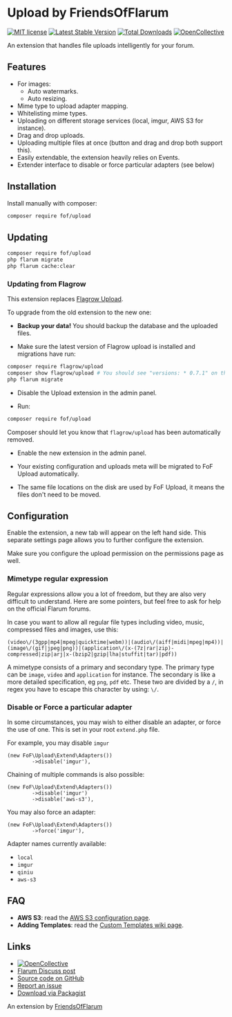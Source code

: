# Upload by FriendsOfFlarum

[![MIT license](https://img.shields.io/badge/license-MIT-blue.svg)](https://github.com/FriendsOfFlarum/upload/blob/master/LICENSE.md) [![Latest Stable Version](https://img.shields.io/packagist/v/fof/upload.svg)](https://packagist.org/packages/fof/upload) [![Total Downloads](https://img.shields.io/packagist/dt/fof/upload.svg)](https://packagist.org/packages/fof/upload) [![OpenCollective](https://img.shields.io/badge/opencollective-fof-blue.svg)](https://opencollective.com/fof/donate)

An extension that handles file uploads intelligently for your forum.

## Features

- For images:
  - Auto watermarks.
  - Auto resizing.
- Mime type to upload adapter mapping.
- Whitelisting mime types.
- Uploading on different storage services (local, imgur, AWS S3 for instance).
- Drag and drop uploads.
- Uploading multiple files at once (button and drag and drop both support this).
- Easily extendable, the extension heavily relies on Events.
- Extender interface to disable or force particular adapters (see below)

## Installation

Install manually with composer:

```sh
composer require fof/upload
```

## Updating

```sh
composer require fof/upload
php flarum migrate
php flarum cache:clear
```

### Updating from Flagrow

This extension replaces [Flagrow Upload](https://packagist.org/packages/flagrow/upload).

To upgrade from the old extension to the new one:

- **Backup your data!** You should backup the database and the uploaded files.

- Make sure the latest version of Flagrow upload is installed and migrations have run:

```sh
composer require flagrow/upload
composer show flagrow/upload # You should see "versions: * 0.7.1" on the 4th line of output
php flarum migrate
```

- Disable the Upload extension in the admin panel.

- Run:

```sh
composer require fof/upload
```

Composer should let you know that `flagrow/upload` has been automatically removed.

- Enable the new extension in the admin panel.

- Your existing configuration and uploads meta will be migrated to FoF Upload automatically.

- The same file locations on the disk are used by FoF Upload, it means the files don't need to be moved.

## Configuration

Enable the extension, a new tab will appear on the left hand side. This separate settings page allows you to further configure the extension.

Make sure you configure the upload permission on the permissions page as well.

### Mimetype regular expression

Regular expressions allow you a lot of freedom, but they are also very difficult to understand. Here are some pointers, but feel free to ask
for help on the official Flarum forums.

In case you want to allow all regular file types including video, music, compressed files and images, use this:

```text
(video\/(3gpp|mp4|mpeg|quicktime|webm))|(audio\/(aiff|midi|mpeg|mp4))|(image\/(gif|jpeg|png))|(application\/(x-(7z|rar|zip)-compressed|zip|arj|x-(bzip2|gzip|lha|stuffit|tar)|pdf))
```

A mimetype consists of a primary and secondary type. The primary type can be `image`, `video` and `application` for instance.
The secondary is like a more detailed specification, eg `png`, `pdf` etc. These two are divided by a `/`, in regex you have to escape this character by using: `\/`.


### Disable or Force a particular adapter

In some circumstances, you may wish to either disable an adapter, or force the use of one. This is set in your root `extend.php` file.

For example, you may disable `imgur`
```
(new FoF\Upload\Extend\Adapters())
        ->disable('imgur'),
```

Chaining of multiple commands is also possible:
```
(new FoF\Upload\Extend\Adapters())
        ->disable('imgur')
        ->disable('aws-s3'),
```

You may also force an adapter:
```
(new FoF\Upload\Extend\Adapters())
        ->force('imgur'),
```

Adapter names currently available:
- `local`
- `imgur`
- `qiniu`
- `aws-s3`

## FAQ

-  __AWS S3__: read the [AWS S3 configuration page](https://github.com/FriendsOfFlarum/upload/wiki/aws-s3).
-  __Adding Templates__: read the [Custom Templates wiki page](https://github.com/FriendsOfFlarum/upload/wiki/Custom-Templates).

## Links

- [![OpenCollective](https://img.shields.io/badge/donate-friendsofflarum-44AEE5?style=for-the-badge&logo=open-collective)](https://opencollective.com/fof/donate)
- [Flarum Discuss post](https://discuss.flarum.org/d/4154)
- [Source code on GitHub](https://github.com/FriendsOfFlarum/upload)
- [Report an issue](https://github.com/FriendsOfFlarum/upload/issues)
- [Download via Packagist](https://packagist.org/packages/fof/upload)

An extension by [FriendsOfFlarum](https://github.com/FriendsOfFlarum)
